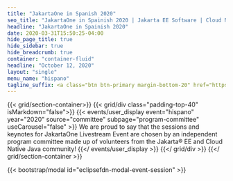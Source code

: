 ```yaml
---
title: "JakartaOne in Spanish 2020"
seo_title: "JakartaOne in Spainish 2020 | Jakarta EE Software | Cloud Native"
headline: "JakartaOne in Spainish 2020"
date: 2020-03-31T15:50:25-04:00
hide_page_title: true
hide_sidebar: true
hide_breadcrumb: true
container: "container-fluid"
headline: "October 12, 2020"
layout: "single"
menu_name: "hispano"
tagline_suffix: <a class="btn btn-primary margin-bottom-20" href="https://www.papercall.io/jakarta-one-es">Submit your paper now</a>
---
```

<!-- Add user carousel for committee -->
{{< grid/section-container>}}
  {{< grid/div class="padding-top-40" isMarkdown="false">}}
    {{< events/user_display event="hispano" year="2020"  source="committee" subpage="program-committee" useCarousel="false" >}}
We are proud to say that the sessions and keynotes for JakartaOne Livestream Event are chosen by an independent program committee made up of volunteers from the Jakarta&reg; EE and Cloud Native Java community!
    {{</ events/user_display >}}
  {{</ grid/div >}}
{{</ grid/section-container >}}
<!-- Add modal for use w/ agenda -->
{{< bootstrap/modal id="eclipsefdn-modal-event-session" >}}